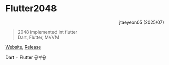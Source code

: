 # Flutter2048

<div align=right>
        jtaeyeon05 (2025/07)
</div>

> 2048 implemented int flutter    
> Dart, Flutter, MVVM

[Website](https://jtaeyeon05.github.io/flutter2048/), [Release](https://github.com/jtaeyeon05/MiniProjects/tree/main/flutter2048/release)

Dart + Flutter 공부용
